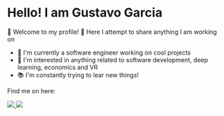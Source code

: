 # Hello! I am Gustavo Garcia
👋 Welcome to my profile! 👋  Here I attempt to share anything I am working on

- 🌊 I'm currently a software engineer working on cool projects
- 👀 I'm interested in anything related to software development, deep learning, economics and VR
- 📚 I'm constantly trying to lear new things!


Find me on here:
<div>
<a href="https://www.linkedin.com/in/gustavogarcia99">
  <img src="https://img.icons8.com/color/48/000000/linkedin.png"/>
</a>
<a href="gustavo.vg">
 <img src="https://img.icons8.com/color/48/000000/domain--v1.png"/>
</a>

